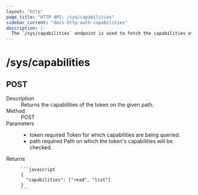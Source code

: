 ```yaml
---
layout: "http"
page_title: "HTTP API: /sys/capabilities"
sidebar_current: "docs-http-auth-capabilities"
description: |-
  The `/sys/capabilities` endpoint is used to fetch the capabilities of a token on a given path.
---
```


# /sys/capabilities

## POST

<dl>
  <dt>Description</dt>
  <dd>
    Returns the capabilities of the token on the given path.
  </dd>

  <dt>Method</dt>
  <dd>POST</dd>

  <dt>Parameters</dt>
  <dd>
    <ul>
      <li>
        <span class="param">token</span>
        <span class="param-flags">required</span>
        Token for which capabilities are being queried.
      </li>
      <li>
        <span class="param">path</span>
        <span class="param-flags">required</span>
        Path on which the token's capabilities will be checked.
      </li>
    </ul>
  </dd>

  <dt>Returns</dt>
  <dd>

    ```javascript
    {
      "capabilities": ["read", "list"]
    }
    ```

  </dd>
</dl>

